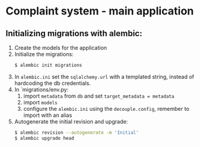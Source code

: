 # Complaint system - main application

## Initializing migrations with alembic:

1. Create the models for the application
2. Initialize the migrations:
   ```bash
   $ alembic init migrations
   ```
3. In `alembic.ini` set the `sqlalchemy.url` with a templated string, instead of hardcoding the db credentials.
4. In `migrations/env.py:
   1. import `metadata` from `db` and set `target_metadata = metadata`
   2. import `models`
   3. configure the `alembic.ini` using the `decouple.config`, remember to import with an alias
5. Autogenerate the initial revision and upgrade:
   ```bash
   $ alembic revision --autogenerate -m 'Initial'
   $ alembic upgrade head
   ```
